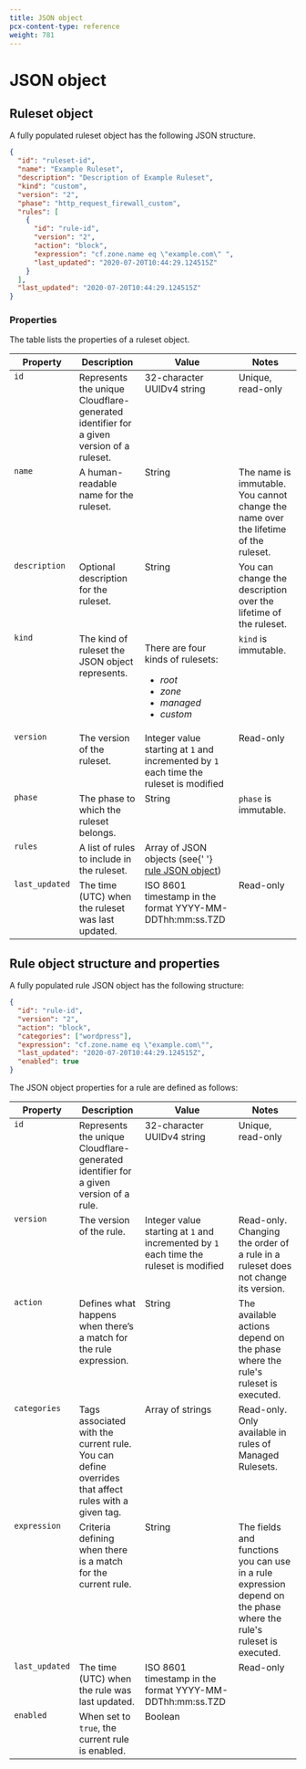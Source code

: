 ```yaml
---
title: JSON object
pcx-content-type: reference
weight: 781
---
```


# JSON object

## Ruleset object

A fully populated ruleset object has the following JSON structure.

```json
{
  "id": "ruleset-id",
  "name": "Example Ruleset",
  "description": "Description of Example Ruleset",
  "kind": "custom",
  "version": "2",
  "phase": "http_request_firewall_custom",
  "rules": [
    {
      "id": "rule-id",
      "version": "2",
      "action": "block",
      "expression": "cf.zone.name eq \"example.com\" ",
      "last_updated": "2020-07-20T10:44:29.124515Z"
    }
  ],
  "last_updated": "2020-07-20T10:44:29.124515Z"
}
```

### Properties

The table lists the properties of a ruleset object.

<table>
  <thead>
    <tr>
      <th>Property</th>
      <th>Description</th>
      <th>Value</th>
      <th>Notes</th>
    </tr>
  </thead>
  <tbody style="vertical-align:top">
    <tr>
      <td>
        <code>id</code>
      </td>
      <td>
        Represents the unique Cloudflare-generated identifier for a given version of a ruleset.
      </td>
      <td>32-character UUIDv4 string</td>
      <td>Unique, read-only</td>
    </tr>
    <tr>
      <td>
        <code>name</code>
      </td>
      <td>A human-readable name for the ruleset.</td>
      <td>String</td>
      <td>The name is immutable. You cannot change the name over the lifetime of the ruleset.</td>
    </tr>
    <tr>
      <td>
        <code>description</code>
      </td>
      <td>Optional description for the ruleset.</td>
      <td>String</td>
      <td>You can change the description over the lifetime of the ruleset.</td>
    </tr>
    <tr>
      <td>
        <code>kind</code>
      </td>
      <td>The kind of ruleset the JSON object represents.</td>
      <td>
        <p>
          There are four kinds of rulesets:
          <ul>
            <li>
              <em>root</em>
            </li>
            <li>
              <em>zone</em>
            </li>
            <li>
              <em>managed</em>
            </li>
            <li>
              <em>custom</em>
            </li>
          </ul>
        </p>
      </td>
      <td>
        <code>kind</code> is immutable.
      </td>
    </tr>
    <tr>
      <td>
        <code>version</code>
      </td>
      <td>The version of the ruleset.</td>
      <td>
        Integer value starting at <code>1</code> and incremented by <code>1</code> each time the
        ruleset is modified
      </td>
      <td>Read-only</td>
    </tr>
    <tr>
      <td>
        <code>phase</code>
      </td>
      <td>The phase to which the ruleset belongs.</td>
      <td>String</td>
      <td>
        <code>phase</code> is immutable.
      </td>
    </tr>
    <tr>
      <td>
        <code>rules</code>
      </td>
      <td>A list of rules to include in the ruleset.</td>
      <td>
        Array of JSON objects (see{' '}
        <a href="#rule-object-structure-and-properties">rule JSON object</a>)
      </td>
      <td></td>
    </tr>
    <tr>
      <td>
        <code>last_updated</code>
      </td>
      <td>The time (UTC) when the ruleset was last updated.</td>
      <td>ISO 8601 timestamp in the format YYYY-MM-DDThh:mm:ss.TZD</td>
      <td>Read-only</td>
    </tr>
  </tbody>
</table>

## Rule object structure and properties

A fully populated rule JSON object has the following structure:

```json
{
  "id": "rule-id",
  "version": "2",
  "action": "block",
  "categories": ["wordpress"],
  "expression": "cf.zone.name eq \"example.com\"",
  "last_updated": "2020-07-20T10:44:29.124515Z",
  "enabled": true
}
```

The JSON object properties for a rule are defined as follows:

<table>
  <thead>
    <tr>
      <th>Property</th>
      <th>Description</th>
      <th>Value</th>
      <th>Notes</th>
    </tr>
  </thead>
  <tbody style="vertical-align:top">
    <tr>
      <td>
        <code>id</code>
      </td>
      <td>Represents the unique Cloudflare-generated identifier for a given version of a rule.</td>
      <td>32-character UUIDv4 string</td>
      <td>Unique, read-only</td>
    </tr>
    <tr>
      <td>
        <code>version</code>
      </td>
      <td>The version of the rule.</td>
      <td>
        Integer value starting at <code>1</code> and incremented by <code>1</code> each time the
        ruleset is modified
      </td>
      <td>Read-only. Changing the order of a rule in a ruleset does not change its version.</td>
    </tr>
    <tr>
      <td>
        <code>action</code>
      </td>
      <td>Defines what happens when there’s a match for the rule expression.</td>
      <td>String</td>
      <td>The available actions depend on the phase where the rule's ruleset is executed.</td>
    </tr>
    <tr>
      <td>
        <code>categories</code>
      </td>
      <td>
        Tags associated with the current rule. You can define overrides that affect rules with a
        given tag.
      </td>
      <td>Array of strings</td>
      <td>Read-only. Only available in rules of Managed Rulesets.</td>
    </tr>
    <tr>
      <td>
        <code>expression</code>
      </td>
      <td>Criteria defining when there is a match for the current rule.</td>
      <td>String</td>
      <td>
        The fields and functions you can use in a rule expression depend on the phase where the
        rule's ruleset is executed.
      </td>
    </tr>
    <tr>
      <td>
        <code>last_updated</code>
      </td>
      <td>The time (UTC) when the rule was last updated.</td>
      <td>ISO 8601 timestamp in the format YYYY-MM-DDThh:mm:ss.TZD</td>
      <td>Read-only</td>
    </tr>
    <tr>
      <td>
        <code>enabled</code>
      </td>
      <td>
        When set to <code>true</code>, the current rule is enabled.
      </td>
      <td>Boolean</td>
      <td></td>
    </tr>
  </tbody>
</table>
